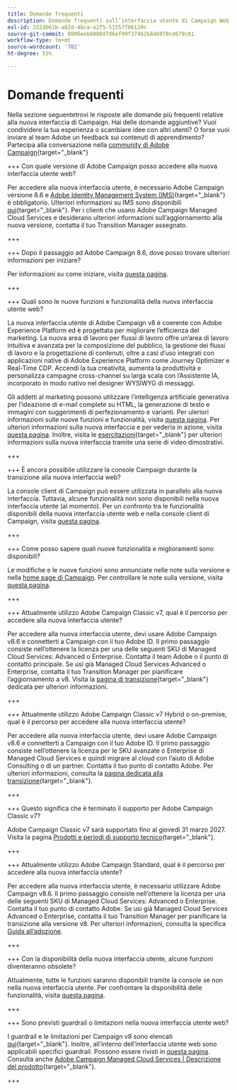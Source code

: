 ```yaml
---
title: Domande frequenti
description: Domande frequenti sull’interfaccia utente di Campaign Web
exl-id: 332db61b-a82d-4bca-a2f5-51557f06120c
source-git-commit: 8006eeb6088d7d6ef99f374b2b846978cd679c01
workflow-type: tm+mt
source-wordcount: '782'
ht-degree: 55%

---
```


# Domande frequenti

Nella sezione seguentetrovi le risposte alle domande più frequenti relative alla nuova interfaccia di Campaign. Hai delle domande aggiuntive? Vuoi condividere la tua esperienza o scambiare idee con altri utenti? O forse vuoi inviare al team Adobe un feedback sui contenuti di apprendimento? Partecipa alla conversazione nella [community di Adobe Campaign](https://experienceleaguecommunities.adobe.com/t5/adobe-campaign-classic-v7/ct-p/adobe-campaign-classic-community){target="_blank"}

+++ Con quale versione di Adobe Campaign posso accedere alla nuova interfaccia utente web?

Per accedere alla nuova interfaccia utente, è necessario Adobe Campaign versione 8.6 e [Adobe Identity Management System (IMS)](https://helpx.adobe.com/it/enterprise/using/identity.html){target="_blank"} è obbligatorio. Ulteriori informazioni su IMS sono disponibili [qui](https://experienceleague.adobe.com/it/docs/campaign/technotes-ac/tn-new/migrate-users-to-ims){target="_blank"}. Per i clienti che usano Adobe Campaign Managed Cloud Services e desiderano ulteriori informazioni sull’aggiornamento alla nuova versione, contatta il tuo Transition Manager assegnato.

+++

+++ Dopo il passaggio ad Adobe Campaign 8.6, dove posso trovare ulteriori informazioni per iniziare?

Per informazioni su come iniziare, visita [questa pagina](../get-started/get-started.md).

+++

+++ Quali sono le nuove funzioni e funzionalità della nuova interfaccia utente web?

La nuova interfaccia utente di Adobe Campaign v8 è coerente con Adobe Experience Platform ed è progettata per migliorare l’efficienza del marketing. La nuova area di lavoro per flussi di lavoro offre un’area di lavoro intuitiva e avanzata per la composizione del pubblico, la gestione dei flussi di lavoro e la progettazione di contenuti, oltre a casi d’uso integrati con applicazioni native di Adobe Experience Platform come Journey Optimizer e Real-Time CDP. Accendi la tua creatività, aumenta la produttività e personalizza campagne cross-channel su larga scala con l’Assistente IA, incorporato in modo nativo nel designer WYSIWYG di messaggi.

Gli addetti al marketing possono utilizzare l’intelligenza artificiale generativa per l’ideazione di e-mail complete su HTML, la generazione di testo e immagini con suggerimenti di perfezionamento e varianti. Per uleriori informazioni sulle nuove funzioni e funzionalità, visita [questa pagina](../rn/whats-new.md). Per ulteriori informazioni sulla nuova interfaccia e per vederla in azione, visita [questa pagina](../get-started/user-interface.md). Inoltre, visita le [esercitazioni](https://experienceleague.adobe.com/it/docs/campaign-web-learn/tutorials/overview){target="_blank"} per ulteriori informazioni sulla nuova interfaccia tramite una serie di video dimostrativi.

+++

+++ È ancora possibile utilizzare la console Campaign durante la transizione alla nuova interfaccia web?

La console client di Campaign può essere utilizzata in parallelo alla nuova interfaccia. Tuttavia, alcune funzionalità non sono disponibili nella nuova interfaccia utente (al momento). Per un confronto tra le funzionalità disponibili della nuova interfaccia utente web e nella console client di Campaign, visita [questa pagina](../get-started/capability-matrix.md).

+++

+++ Come posso sapere quali nuove funzionalità e miglioramenti sono disponibili?

Le modifiche e le nuove funzioni sono annunciate nelle note sulla versione e nella [home page di Campaign](../get-started/user-interface.md#user-interface-home). Per controllare le note sulla versione, visita [questa pagina](../rn/release-notes.md).

+++

+++ Attualmente utilizzo Adobe Campaign Classic v7, qual è il percorso per accedere alla nuova interfaccia utente?

Per accedere alla nuova interfaccia utente, devi usare Adobe Campaign v8.6 e connetterti a Campaign con il tuo Adobe ID. Il primo passaggio consiste nell’ottenere la licenza per una delle seguenti SKU di Managed Cloud Services: Advanced o Enterprise. Contatta il team Adobe o il punto di contatto principale. Se usi già Managed Cloud Services Advanced o Enterprise, contatta il tuo Transition Manager per pianificare l’aggiornamento a v8. Visita la [pagina di transizione](https://experienceleague.adobe.com/it/docs/campaign/campaign-v8/new/v7-to-v8){target="_blank"} dedicata per ulteriori informazioni.

+++

+++ Attualmente utilizzo Adobe Campaign Classic v7 Hybrid o on-premise, qual è il percorso per accedere alla nuova interfaccia utente?

Per accedere alla nuova interfaccia utente, devi usare Adobe Campaign v8.6 e connetterti a Campaign con il tuo Adobe ID. Il primo passaggio consiste nell’ottenere la licenza per le SKU avanzate o Enterprise di Managed Cloud Services e quindi migrare al cloud con l’aiuto di Adobe Consulting o di un partner. Contatta il tuo punto di contatto Adobe. Per ulteriori informazioni, consulta la [pagina dedicata alla transizione](https://experienceleague.adobe.com/it/docs/campaign/campaign-v8/new/v7-to-v8){target="_blank"}.

+++

+++ Questo significa che è terminato il supporto per Adobe Campaign Classic v7?

Adobe Campaign Classic v7 sarà supportato fino al giovedì 31 marzo 2027. Visita la pagina [Prodotti e periodi di supporto tecnico](https://helpx.adobe.com/it/support/programs/eol-matrix.html){target="_blank"}.

+++

+++ Attualmente utilizzo Adobe Campaign Standard, qual è il percorso per accedere alla nuova interfaccia utente?

Per accedere alla nuova interfaccia utente, è necessario utilizzare Adobe Campaign v8.6. Il primo passaggio consiste nell’ottenere la licenza per una delle seguenti SKU di Managed Cloud Services: Advanced o Enterprise. Contatta il tuo punto di contatto Adobe. Se usi già Managed Cloud Services Advanced o Enterprise, contatta il tuo Transition Manager per pianificare la transizione alla versione v8. Per ulteriori informazioni, consulta la specifica [Guida all’adozione](../../adoption/home.md).

+++

+++ Con la disponibilità della nuova interfaccia utente, alcune funzioni diventeranno obsolete?

Attualmente, tutte le funzioni saranno disponibili tramite la console se non nella nuova interfaccia utente. Per confrontare la disponibilità delle funzionalità, visita [questa pagina](../get-started/capability-matrix.md).

+++

+++ Sono previsti guardrail o limitazioni nella nuova interfaccia utente web?

I guardrail e le limitazioni per Campaign v8 sono elencati [qui](https://experienceleague.adobe.com/it/docs/campaign/campaign-v8/releases/ac-guardrails){target="_blank"}. Inoltre, all’interno dell’interfaccia utente web sono applicabili specifici guardrail. Possono essere rivisti in [questa pagina](../get-started/guardrails.md). Consulta anche [Adobe Campaign Managed Cloud Services | Descrizione del prodotto](https://helpx.adobe.com/it/legal/product-descriptions/adobe-campaign-managed-cloud-services.html){target="_blank"}.

+++